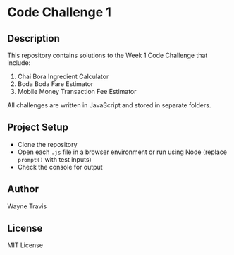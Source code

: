 # Code Challenge 1

## Description
This repository contains solutions to the Week 1 Code Challenge that include:
1. Chai Bora Ingredient Calculator
2. Boda Boda Fare Estimator
3. Mobile Money Transaction Fee Estimator

All challenges are written in JavaScript and stored in separate folders.

## Project Setup
- Clone the repository
- Open each `.js` file in a browser environment or run using Node (replace `prompt()` with test inputs)
- Check the console for output

## Author
Wayne Travis

## License
MIT License